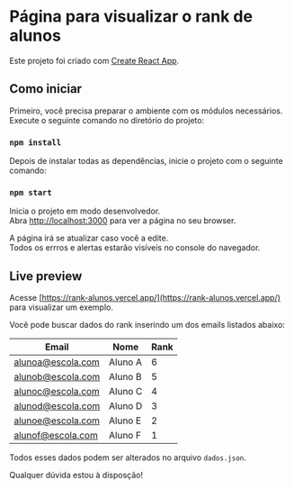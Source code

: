 # Página para visualizar o rank de alunos

Este projeto foi criado com [Create React App](https://github.com/facebook/create-react-app).

## Como iniciar

Primeiro, você precisa preparar o ambiente com os módulos necessários.\
Execute o seguinte comando no diretório do projeto:

### `npm install`

Depois de instalar todas as dependências, inicie o projeto com o seguinte comando:

### `npm start`

Inicia o projeto em modo desenvolvedor.\
Abra [http://localhost:3000](http://localhost:3000) para ver a página no seu browser.

A página irá se atualizar caso você a edite.\
Todos os errros e alertas estarão visíveis no console do navegador.

## Live preview

Acesse [https://rank-alunos.vercel.app/](https://rank-alunos.vercel.app/) para visualizar um exemplo.

Você pode buscar dados do rank inserindo um dos emails listados abaixo:

| Email  | Nome  | Rank  |
|---|---|---|
| alunoa@escola.com  | Aluno A  | 6  |
| alunob@escola.com  | Aluno B  | 5  |
| alunoc@escola.com  | Aluno C  | 4  |
| alunod@escola.com  | Aluno D  | 3  |
| alunoe@escola.com  | Aluno E  | 2  |
| alunof@escola.com  | Aluno F  | 1  |

Todos esses dados podem ser alterados no arquivo `dados.json`.

Qualquer dúvida estou à disposção!
